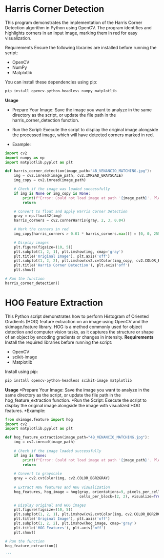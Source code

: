# **Harris Corner Detection**
This program demonstrates the implementation of the Harris Corner Detection algorithm in Python using OpenCV. The program identifies and highlights corners in an input image, marking them in red for easy visualization.

Requirements
Ensure the following libraries are installed before running the script:

* OpenCV
* NumPy
* Matplotlib

You can install these dependencies using pip:
```python
pip install opencv-python-headless numpy matplotlib
```
**Usage**

* Prepare Your Image: Save the image you want to analyze in the same directory as the script, or update the file path in the harris_corner_detection function.

* Run the Script: Execute the script to display the original image alongside the processed image, which will have detected corners marked in red.

* Example: 

```python
import cv2
import numpy as np
import matplotlib.pyplot as plt

def harris_corner_detection(image_path="4B_VENANCIO_MATCHING.jpg"):
    img = cv2.imread(image_path, cv2.IMREAD_GRAYSCALE)
    img_copy = cv2.imread(image_path)

    # Check if the image was loaded successfully
    if img is None or img_copy is None:
        print(f"Error: Could not load image at path '{image_path}'. Please check the file path.")
        return

    # Convert to float and apply Harris Corner Detection
    gray = np.float32(img)
    harris_corners = cv2.cornerHarris(gray, 2, 3, 0.04)

    # Mark the corners in red
    img_copy[harris_corners > 0.01 * harris_corners.max()] = [0, 0, 255]

    # Display images
    plt.figure(figsize=(10, 5))
    plt.subplot(1, 2, 1), plt.imshow(img, cmap='gray')
    plt.title('Original Image'), plt.axis('off')
    plt.subplot(1, 2, 2), plt.imshow(cv2.cvtColor(img_copy, cv2.COLOR_BGR2RGB))
    plt.title('Harris Corner Detection'), plt.axis('off')
    plt.show()

# Run the function
harris_corner_detection()
```

# **HOG Feature Extraction**
This Python script demonstrates how to perform Histogram of Oriented Gradients (HOG) feature extraction on an image using OpenCV and the skimage.feature library. HOG is a method commonly used for object detection and computer vision tasks, as it captures the structure or shape of an object by encoding gradients or changes in intensity.
**Requirements**
Install the required libraries before running the script:
* OpenCV
* scikit-image
* Matplotlib

Install using pip:

```python
pip install opencv-python-headless scikit-image matplotlib
```
**Usage**
*Prepare Your Image: Save the image you want to analyze in the same directory as the script, or update the file path in the hog_feature_extraction function.
*Run the Script: Execute the script to display the original image alongside the image with visualized HOG features.
*Example: 

```python
from skimage.feature import hog
import cv2
import matplotlib.pyplot as plt

def hog_feature_extraction(image_path="4B_VENANCIO_MATCHING.jpg"):
    img = cv2.imread(image_path)
    
    # Check if the image loaded successfully
    if img is None:
        print(f"Error: Could not load image at path '{image_path}'. Please check the file path.")
        return
    
    # Convert to grayscale
    gray = cv2.cvtColor(img, cv2.COLOR_BGR2GRAY)
    
    # Extract HOG features and HOG visualization
    hog_features, hog_image = hog(gray, orientations=9, pixels_per_cell=(8, 8),
                                  cells_per_block=(2, 2), visualize=True)

    # Display original and HOG images
    plt.figure(figsize=(10, 5))
    plt.subplot(1, 2, 1), plt.imshow(cv2.cvtColor(img, cv2.COLOR_BGR2RGB))
    plt.title('Original Image'), plt.axis('off')
    plt.subplot(1, 2, 2), plt.imshow(hog_image, cmap='gray')
    plt.title('HOG Features'), plt.axis('off')
    plt.show()

# Run the function
hog_feature_extraction()

'''
